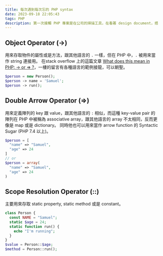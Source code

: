 ```yaml
---
title: 每次遇到每次忘的 PHP syntax
date: 2023-09-18 22:05:43
tags: PHP
description: 第一次接觸 PHP 專案是在公司的掃描工具，在看著 design document，搭配著混雜著 html 的 PHP file。雖然看得懂關鍵字在幹嘛，但一遇到其他語法沒有的 `=>`, `->`, `::`以及明明叫做 array 卻長得像 map 的東西感到困惑，於是誕生此篇文章，去記錄一開始在遇到 PHP 時，需要翻筆記的語法。
---
```

## Object Operator (->)
用來存取物件的屬性或是方法，跟其他語言的 `.` 一樣，但在 PHP 中，`.` 被用來當作 string 連接用。
在stack overflow 上的這篇文章 [What does this mean in PHP: -> or => ?](https://stackoverflow.com/questions/14037290/what-does-this-mean-in-php-or)，一樓的留言有各種語言的範例接龍，可以朝聖。
```php
$person = new Person();
$person -> name = 'Samuel';
$person -> run();
```

## Double Arrow Operator (=>)
用來定義陣列的 key 跟 value，跟其他語言的 `:` 相似，而這種 key-value pair 的陣列在 PHP 中被稱為 associative array，跟其他語言的 array 不太相同，反而更像是 map 或是 dictionary。
同時他也可以用來當作 arrow function 的 Syntactic Sugar (PHP 7.4 以上)。
```php
$person = [
  "name" => "Samuel",
  "age" => 24
]
// or
$person = array(
  "name" => "Samuel",
  "age" => 24
)
```

## Scope Resolution Operator (::)
主要用來存取 static property, static method 或是 constant。
```php
class Person {
  const NAME = "Samuel";
  static $age = 24;
  static function run() {
    echo "I'm running";
  }
}
$value = Person::$age;
$method = Person::run();
```
